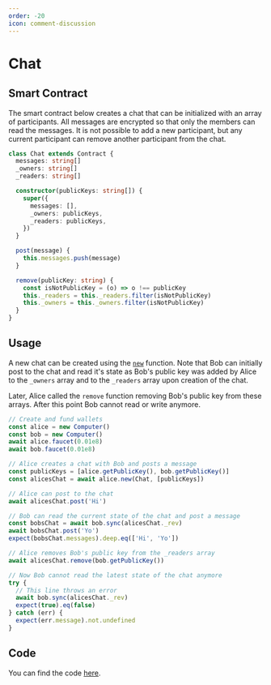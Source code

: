 ```yaml
---
order: -20
icon: comment-discussion
---
```


# Chat

## Smart Contract

The smart contract below creates a chat that can be initialized with an array of participants. All messages are encrypted so that only the members can read the messages. It is not possible to add a new participant, but any current participant can remove another participant from the chat.

```ts
class Chat extends Contract {
  messages: string[]
  _owners: string[]
  _readers: string[]

  constructor(publicKeys: string[]) {
    super({
      messages: [],
      _owners: publicKeys,
      _readers: publicKeys,
    })
  }

  post(message) {
    this.messages.push(message)
  }

  remove(publicKey: string) {
    const isNotPublicKey = (o) => o !== publicKey
    this._readers = this._readers.filter(isNotPublicKey)
    this._owners = this._owners.filter(isNotPublicKey)
  }
}
```

## Usage

A new chat can be created using the [`new`](./API/new.md) function. Note that Bob can initially post to the chat and read it's state as Bob's public key was added by Alice to the `_owners` array and to the `_readers` array upon creation of the chat.

Later, Alice called the `remove` function removing Bob's public key from these arrays. After this point Bob cannot read or write anymore.

```ts
// Create and fund wallets
const alice = new Computer()
const bob = new Computer()
await alice.faucet(0.01e8)
await bob.faucet(0.01e8)

// Alice creates a chat with Bob and posts a message
const publicKeys = [alice.getPublicKey(), bob.getPublicKey()]
const alicesChat = await alice.new(Chat, [publicKeys])

// Alice can post to the chat
await alicesChat.post('Hi')

// Bob can read the current state of the chat and post a message
const bobsChat = await bob.sync(alicesChat._rev)
await bobsChat.post('Yo')
expect(bobsChat.messages).deep.eq(['Hi', 'Yo'])

// Alice removes Bob's public key from the _readers array
await alicesChat.remove(bob.getPublicKey())

// Now Bob cannot read the latest state of the chat anymore
try {
  // This line throws an error
  await bob.sync(alicesChat._rev)
  expect(true).eq(false)
} catch (err) {
  expect(err.message).not.undefined
}
```

## Code

You can find the code [here](https://github.com/bitcoin-computer/monorepo/blob/main/packages/chat/README.md).
